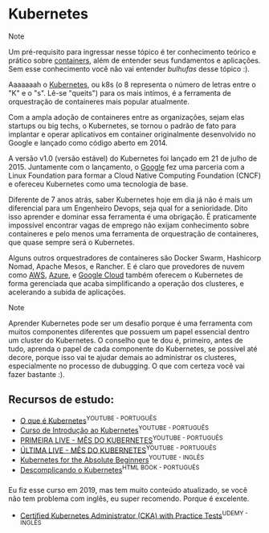 # Kubernetes

> [!NOTE]
> Um pré-requisito para ingressar nesse tópico é ter conhecimento teórico e prático sobre [containers](./container.md), além de entender seus fundamentos e aplicações. Sem esse conhecimento você não vai entender *bulhufas* desse tópico :).

Aaaaaaah o [Kubernetes](https://kubernetes.io/pt-br/), ou k8s (o 8 representa o número de letras entre o "K" e o "s". Lê-se "queits") para os mais intímos, é a ferramenta de orquestração de containeres mais popular atualmente.

Com a ampla adoção de containeres entre as organizações, sejam elas startups ou big techs, o Kubernetes, se tornou o padrão de fato para implantar e operar aplicativos em container originalmente desenvolvido no Google e lançado como código aberto em 2014. 

A versão v1.0 (versão estável) do Kubernetes foi lançado em 21 de julho de 2015. Juntamente com o lançamento, o [Google](https://cloud.google.com/learn/what-is-kubernetes?hl=pt-br) fez uma parceria com a Linux Foundation para formar a Cloud Native Computing Foundation (CNCF) e ofereceu Kubernetes como uma tecnologia de base.

Diferente de 7 anos atrás, saber Kubernetes hoje em dia já não é mais um diferencial para um Engenheiro Devops, seja qual for a senioridade. Dito isso aprender e dominar essa ferramenta é uma obrigação. É praticamente impossível encontrar vagas de emprego não exijam conhecimento sobre containeres e pelo menos uma ferramenta de orquestração de containeres, que quase sempre será o Kubernetes.

Alguns outros orquestradores de containeres são Docker Swarm, Hashicorp Nomad, Apache Mesos, e Rancher. E é claro que provedores de nuvem como [AWS](https://aws.amazon.com/pt/eks/), [Azure](https://azure.microsoft.com/pt-br/products/kubernetes-service), e [Google Cloud](https://cloud.google.com/kubernetes-engine?hl=pt-BR) também oferecem o Kubernetes de forma gerenciada que acaba simplificando a operação dos clusteres, e acelerando a subida de aplicações.

> [!NOTE]
> Aprender Kubernetes pode ser um desafio porque é uma ferramenta com muitos componentes diferentes que possuem um papel essencial dentro um cluster do Kubernetes. O conselho que te dou é, primeiro, antes de tudo, aprenda o papel de cada componente do Kubernetes, se possível até decore, porque isso vai te ajudar demais ao administrar os clusteres, especialmente no processo de dubugging. O que com certeza você vai fazer bastante :).


## **Recursos de estudo:**
- [O que é Kubernetes](https://www.youtube.com/watch?v=1qmaMaOygjU&ab_channel=FullCycle)<sup>YOUTUBE - PORTUGUÊS</sup>
- [Curso de Introdução ao Kubernetes](https://www.youtube.com/watch?v=RuNTvYejG90&list=PLXzx948cNtr8XI5JBemHT9OWuYSPNUtXs&index=1&ab_channel=InsightLab)<sup>YOUTUBE - PORTUGUÊS</sup>
- [PRIMEIRA LIVE - MÊS DO KUBERNETES](https://www.youtube.com/watch?v=-i0rgPdpc2A&t=6101s&ab_channel=LINUXtips)<sup>YOUTUBE - PORTUGUÊS</sup>
- [ÚLTIMA LIVE - MÊS DO KUBERNETES](https://www.youtube.com/watch?v=BJmKaf7w_eQ&t=1219s&ab_channel=LINUXtips)<sup>YOUTUBE - PORTUGUÊS</sup>
- [Kubernetes for the Absolute Beginners](https://www.youtube.com/watch?v=QJ4fODH6DXI&list=PL2We04F3Y_43dAehLMT5GxJhtk3mJtkl5&ab_channel=KodeKloud)<sup>YOUTUBE - INGLÊS</sup>
- [Descomplicando o Kubernetes](https://livro.descomplicandokubernetes.com.br/pt/)<sup>HTML BOOK - PORTUGUÊS</sup>

###
Eu fiz esse curso em 2019, mas tem muito conteúdo atualizado, se você não tem problema com inglês, eu super recomendo. Porque é excelente.
- [Certified Kubernetes Administrator (CKA) with Practice Tests](https://www.udemy.com/course/certified-kubernetes-administrator-with-practice-tests/)<sup>UDEMY - INGLÊS</sup> 
